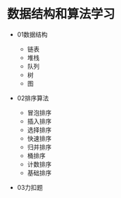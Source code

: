 # 数据结构和算法学习
- 01数据结构
    - 链表
    - 堆栈
    - 队列
    - 树
    - 图
- 02排序算法
    - 冒泡排序
    - 插入排序
    - 选择排序
    - 快速排序
    - 归并排序
    - 桶排序
    - 计数排序
    - 基础排序
    
- 03力扣题